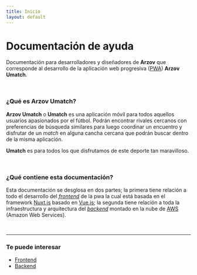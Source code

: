 ```yaml
---
title: Inicio
layout: default
---
```


# Documentación de ayuda

Documentación para desarrolladores y diseñadores de **Arzov** que corresponde al desarrollo de la aplicación web progresiva ([PWA](https://es.wikipedia.org/wiki/Aplicaci%C3%B3n_web_progresiva)) **Arzov Umatch**.

<br>

### ¿Qué es Arzov Umatch?

**Arzov Umatch** o **Umatch** es una aplicación móvil para todos aquellos usuarios apasionados por el fútbol. Podrán encontrar rivales cercanos con preferencias de búsqueda similares para luego coordinar un encuentro y disfrutar de un _match_ en alguna cancha cercana que podrán buscar dentro de la misma aplicación.

**Umatch** es para todos los que disfrutamos de este deporte tan maravilloso.

<br>

### ¿Qué contiene esta documentación?

Esta documentación se desglosa en dos partes; la primera tiene relación a todo el desarrollo del [_frontend_](./frontend) de la pwa la cual está basada en el framework [Nuxt.js](https://nuxtjs.org/) basado en [Vue.js](https://vuejs.org/); la segunda tiene relación a toda la infraestructura y arquitectura del [_backend_](./backend) montado en la nube de [AWS](https://aws.amazon.com/es/) (Amazon Web Services).

<br>

---

### Te puede interesar

- [Frontend](./frontend)
- [Backend](./backend)
